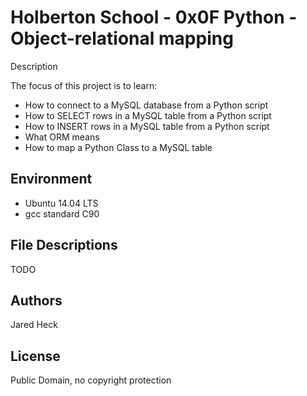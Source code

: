#  Holberton School - 0x0F Python - Object-relational mapping
Description

The focus of this project is to learn:
 * How to connect to a MySQL database from a Python script
 * How to SELECT rows in a MySQL table from a Python script
 * How to INSERT rows in a MySQL table from a Python script
 * What ORM means
 * How to map a Python Class to a MySQL table
## Environment
* Ubuntu 14.04 LTS
* gcc standard C90


## File Descriptions
TODO

## Authors
Jared Heck
 
## License
Public Domain, no copyright protection
